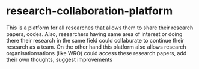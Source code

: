 # research-collaboration-platform
This is a platform for all researches that allows them to share their research papers, codes. Also, researchers having same area of interest or doing there their research in the same field could collaburate to continue their research as a team. On the other hand this platform also allows research organisationsations (like WRO) could access these research papers, add their own thoughts, suggest improvements 
